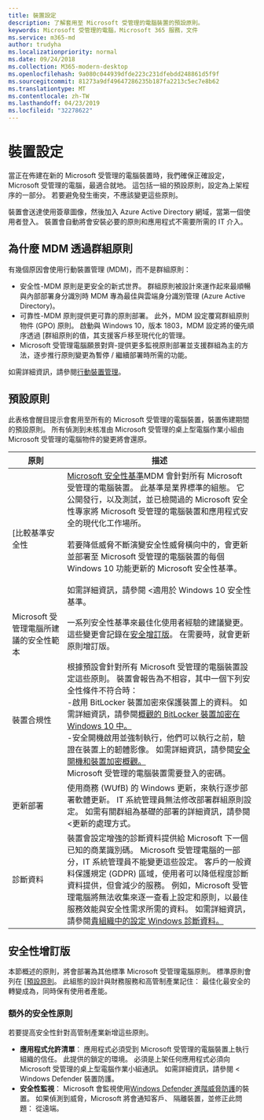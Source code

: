 ```yaml
---
title: 裝置設定
description: 了解套用至 Microsoft 受管理的電腦裝置的預設原則。
keywords: Microsoft 受管理的電腦，Microsoft 365 服務，文件
ms.service: m365-md
author: trudyha
ms.localizationpriority: normal
ms.date: 09/24/2018
ms.collection: M365-modern-desktop
ms.openlocfilehash: 9a080c044939dfde223c231dfebdd248861d5f9f
ms.sourcegitcommit: 81273a9df49647286235b187fa2213c5ec7e8b62
ms.translationtype: MT
ms.contentlocale: zh-TW
ms.lasthandoff: 04/23/2019
ms.locfileid: "32278622"
---
```

# <a name="device-configuration"></a>裝置設定


<!--This topic is the target for a "Learn more" link in the Enterprise Agreement (aka.ms/dev-config); do not delete.-->

<!-- Device configuration and Security Addendum-->

當正在佈建在新的 Microsoft 受管理的電腦裝置時，我們確保正確設定，Microsoft 受管理的電腦，最適合就地。 這包括一組的預設原則，設定為上架程序的一部分。 若要避免發生衝突，不應該變更這些原則。 

裝置會送達使用簽章圖像，然後加入 Azure Active Directory 網域，當第一個使用者登入。 裝置會自動將會安裝必要的原則和應用程式不需要所需的 IT 介入。

## <a name="why-mdm-over-group-policy"></a>為什麼 MDM 透過群組原則

有幾個原因會使用行動裝置管理 (MDM)，而不是群組原則：

- 安全性-MDM 原則是更安全的新式世界。 群組原則被設計來運作起來最順暢與內部部署身分識別時 MDM 專為最佳與雲端身分識別管理 (Azure Active Directory)。
- 可靠性-MDM 原則提供更可靠的原則部署。 此外，MDM 設定覆寫群組原則物件 (GPO) 原則。 啟動與 Windows 10，版本 1803，MDM 設定將的優先順序透過 [群組原則的值，其支援客戶移至現代化的管理。 
- Microsoft 受管理電腦願景對齊-提供更多監視原則部署並支援群組為主的方法，逐步推行原則變更為暫停 / 繼續部署時所需的功能。

如需詳細資訊，請參閱[行動裝置管理](https://docs.microsoft.com/windows/client-management/mdm/)。 

## <a name="default-policies"></a>預設原則

此表格會醒目提示會套用至所有的 Microsoft 受管理的電腦裝置，裝置佈建期間的預設原則。 所有偵測到未核准由 Microsoft 受管理的桌上型電腦作業小組由 Microsoft 受管理的電腦物件的變更將會還原。

原則 | 描述
--- | ---
[比較基準安全性 | [Microsoft 安全性基準](https://docs.microsoft.com/windows/device-security/windows-security-baselines)MDM 會針對所有 Microsoft 受管理的電腦裝置。 此基準是業界標準的組態。 它公開發行，以及測試，並已檢閱過的 Microsoft 安全性專家將 Microsoft 受管理的電腦裝置和應用程式安全的現代化工作場所。 <br><br>若要降低威脅不斷演變安全性威脅橫向中的，會更新並部署至 Microsoft 受管理的電腦裝置的每個 Windows 10 功能更新的 Microsoft 安全性基準。<br><br>如需詳細資訊，請參閱 <<c0>適用於 Windows 10 安全性基準。
Microsoft 受管理電腦所建議的安全性範本 | 一系列安全性基準來最佳化使用者經驗的建議變更。  這些變更會記錄在[安全增訂版](#security-addendum)。 在需要時，就會更新原則增訂版。  
裝置合規性 | 根據預設會針對所有 Microsoft 受管理的電腦裝置設定這些原則。 裝置會報告為不相容，其中一個下列安全性條件不符合時：<br>-啟用 BitLocker 裝置加密來保護裝置上的資料。 如需詳細資訊，請參閱[概觀的 BitLocker 裝置加密在 Windows 10 中。](https://docs.microsoft.com/windows/security/information-protection/bitlocker/bitlocker-device-encryption-overview-windows-10)<br>-安全開機啟用並強制執行，他們可以執行之前，驗證在裝置上的韌體影像。 如需詳細資訊，請參閱[安全開機和裝置加密概觀。](https://docs.microsoft.com/windows-hardware/drivers/bringup/secure-boot-and-device-encryption-overview)<br>Microsoft 受管理的電腦裝置需要登入的密碼。
更新部署 | 使用商務 (WUfB) 的 Windows 更新，來執行逐步部署軟體更新。 IT 系統管理員無法修改部署群組原則設定。 如需有關群組為基礎的部署的詳細資訊，請參閱 <<c0>更新的處理方式。
診斷資料 | 裝置會設定增強的診斷資料提供給 Microsoft 下一個已知的商業識別碼。 Microsoft 受管理電腦的一部分，IT 系統管理員不能變更這些設定。 客戶的一般資料保護規定 (GDPR) 區域，使用者可以降低程度診斷資料提供，但會減少的服務。 例如，Microsoft 受管理電腦將無法收集來逐一查看上設定和原則，以最佳服務效能與安全性需求所需的資料。 如需詳細資訊，請參閱[貴組織中的設定 Windows 診斷資料。](https://docs.microsoft.com/windows/privacy/configure-windows-diagnostic-data-in-your-organization#enhanced-level)

 ## <a name="security-addendum"></a>安全性增訂版

 本節概述的原則，將會部署為其他標準 Microsoft 受管理電腦原則。 標準原則會列在 [[預設原則](#default-policies)。 此組態的設計與財務服務和高管制產業記住： 最佳化最安全的轉變成為，同時保有使用者產能。

 ### <a name="additional-security-policies"></a>額外的安全性原則

 若要提高安全性針對高管制產業新增這些原則。 
 - **應用程式允許清單**： 應用程式必須受到 Microsoft 受管理的電腦裝置上執行組織的信任。 此提供的鎖定的環境。 必須是上架任何應用程式必須向 Microsoft 受管理的桌上型電腦作業小組通訊。 如需詳細資訊，請參閱 < <b0>Windows Defender 裝置防護</b0>。
 - **安全性監視**： Microsoft 會監視使用[Windows Defender 進階威脅防護](https://docs.microsoft.com/windows/security/threat-protection/windows-defender-atp/windows-defender-advanced-threat-protection)的裝置。 如果偵測到威脅，Microsoft 將會通知客戶、 隔離裝置，並修正此問題： 從遠端。 

